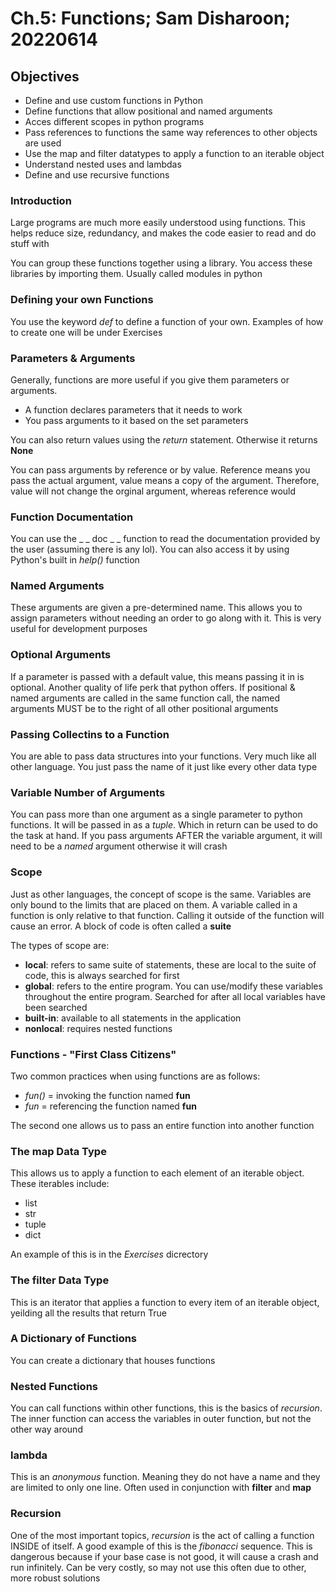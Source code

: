 # Ch.5: Functions; Sam Disharoon; 20220614

## Objectives

* Define and use custom functions in Python
* Define functions that allow positional and named arguments
* Acces different scopes in python programs
* Pass references to functions the same way references to other objects are used
* Use the map and filter datatypes to apply a function to an iterable object
* Understand nested uses and lambdas
* Define and use recursive functions

### Introduction

Large programs are much more easily understood using functions. This helps reduce size, redundancy, and makes the code easier to read and do stuff with

You can group these functions together using a library. You access these libraries by importing them. Usually called modules in python

### Defining your own Functions

You use the keyword _def_ to define a function of your own. Examples of how to create one will be under Exercises

### Parameters & Arguments

Generally, functions are more useful if you give them parameters or arguments. 
* A function declares parameters that it needs to work
* You pass arguments to it based on the set parameters

You can also return values using the _return_ statement. Otherwise it returns __None__

You can pass arguments by reference or by value. Reference means you pass the actual argument, value means a copy of the argument. Therefore, value will not change the orginal argument, whereas reference would

### Function Documentation

You can use the _ _ doc _ _ function to read the documentation provided by the user (assuming there is any lol). You can also access it by using Python's built in _help()_ function

### Named Arguments

These arguments are given a pre-determined name. This allows you to assign parameters without needing an order to go along with it. This is very useful for development purposes

### Optional Arguments

If a parameter is passed with a default value, this means passing it in is optional. Another quality of life perk that python offers.  If positional & named arguments are called in the same function call, the named arguments MUST be to the right of all other positional arguments 

### Passing Collectins to a Function

You are able to pass data structures into your functions. Very much like all other language. You just pass the name of it just like every other data type

### Variable Number of Arguments

You can pass more than one argument as a single parameter to python functions. It will be passed in as a _tuple_. Which in return can be used to do the task at hand. If you pass arguments AFTER the variable argument, it will need to be a _named_ argument otherwise it will crash 

### Scope

Just as other languages, the concept of scope is the same. Variables are only bound to the limits that are placed on them. A variable called in a function is only relative to that function. Calling it outside of the function will cause an error. A block of code is often called a __suite__

The types of scope are:
- __local__: refers to same suite of statements, these are local to the suite of code, this is always searched for first
- __global__: refers to the entire program. You can use/modify these variables throughout the entire program. Searched for after all local variables have been searched
- __built-in__: available to all statements in the application
- __nonlocal__: requires nested functions

### Functions - "First Class Citizens"

Two common practices when using functions are as follows:
- _fun()_ = invoking the function named __fun__
- _fun_ = referencing the function named __fun__

The second one allows us to pass an entire function into another function

### The map Data Type

This allows us to apply a function to each element of an iterable object. These iterables include:
- list
- str
- tuple
- dict

An example of this is in the _Exercises_ dicrectory

### The filter Data Type

This is an iterator that applies a function to every item of an iterable object, yeilding all the results that return True

### A Dictionary of Functions

You can create a dictionary that houses functions

### Nested Functions

You can call functions within other functions, this is the basics of _recursion_. The inner function can access the variables in outer function, but not the other way around

### lambda

This is an _anonymous_ function. Meaning they do not have a name and they are limited to only one line. Often used in conjunction with __filter__ and __map__

### Recursion

One of the most important topics, _recursion_ is the act of calling a function INSIDE of itself. A good example of this is the _fibonacci_ sequence. This is dangerous because if your base case is not good, it will cause a crash and run infinitely. Can be very costly, so may not use this often due to other, more robust solutions

